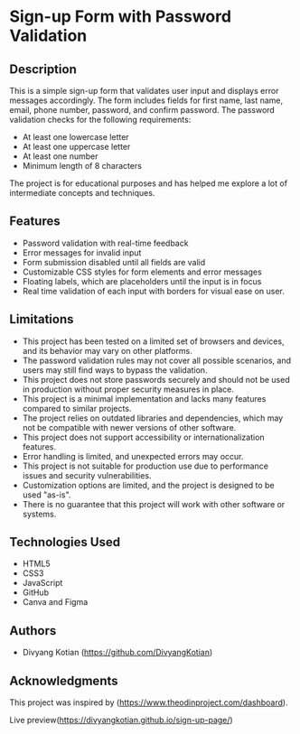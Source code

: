 
**Sign-up Form with Password Validation**
=====================================

**Description**
------------

This is a simple sign-up form that validates user input and displays error messages accordingly. The form includes fields for first name, last name, email, phone number, password, and confirm password. The password validation checks for the following requirements:

* At least one lowercase letter
* At least one uppercase letter
* At least one number
* Minimum length of 8 characters

The project is for educational purposes and has helped me explore a lot of intermediate concepts and techniques.

**Features**
---------

* Password validation with real-time feedback
* Error messages for invalid input
* Form submission disabled until all fields are valid
* Customizable CSS styles for form elements and error messages
* Floating labels, which are placeholders until the input is in focus
* Real time validation of each input with borders for visual ease on user.

**Limitations**
--------

* This project has been tested on a limited set of browsers and devices, and its behavior may vary on other platforms.
* The password validation rules may not cover all possible scenarios, and users may still find ways to bypass the validation.
* This project does not store passwords securely and should not be used in production without proper security measures in place.
* This project is a minimal implementation and lacks many features compared to similar projects.
* The project relies on outdated libraries and dependencies, which may not be compatible with newer versions of other software.
* This project does not support accessibility or internationalization features.
* Error handling is limited, and unexpected errors may occur.
* This project is not suitable for production use due to performance issues and security vulnerabilities.
* Customization options are limited, and the project is designed to be used "as-is".
* There is no guarantee that this project will work with other software or systems.

**Technologies Used**
-------------------

* HTML5
* CSS3
* JavaScript
* GitHub 
* Canva and Figma


**Authors**
---------

* Divyang Kotian (https://github.com/DivyangKotian)

**Acknowledgments**
----------------

This project was inspired by (https://www.theodinproject.com/dashboard).

Live preview(https://divyangkotian.github.io/sign-up-page/)